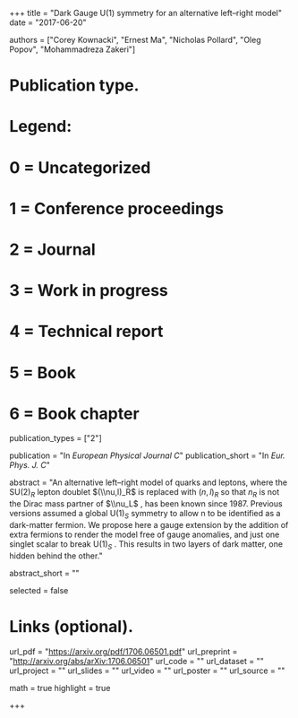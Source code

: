 +++
title = "Dark Gauge U(1) symmetry for an alternative left–right model"
date = "2017-06-20"

authors = ["Corey Kownacki", "Ernest Ma", "Nicholas Pollard",  "Oleg Popov",  "Mohammadreza Zakeri"]

# Publication type.
# Legend:
# 0 = Uncategorized
# 1 = Conference proceedings
# 2 = Journal
# 3 = Work in progress
# 4 = Technical report
# 5 = Book
# 6 = Book chapter
publication_types = ["2"]

publication = "In *European Physical Journal C*"
publication_short = "In *Eur. Phys. J. C*"

abstract = "An alternative left–right model of quarks and leptons, where the SU$(2)_R$ lepton doublet $(\\nu,l)_R$ is replaced with $(n,l)_R$ so that $n_R$ is not the Dirac mass partner of $\\nu_L$ , has been known since 1987. Previous versions assumed a global U$(1)_S$ symmetry to allow n to be identified as a dark-matter fermion. We propose here a gauge extension by the addition of extra fermions to render the model free of gauge anomalies, and just one singlet scalar to break U$(1)_S$ . This results in two layers of dark matter, one hidden behind the other."

abstract_short = ""

selected = false

# Links (optional).
url_pdf = "https://arxiv.org/pdf/1706.06501.pdf"
url_preprint = "http://arxiv.org/abs/arXiv:1706.06501"
url_code = ""
url_dataset = ""
url_project = ""
url_slides = ""
url_video = ""
url_poster = ""
url_source = ""

math = true
highlight = true

+++
